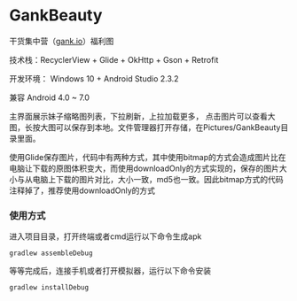 # GankBeauty
干货集中营（[gank.io](http://gank.io/)）福利图

技术栈：RecyclerView + Glide + OkHttp + Gson + Retrofit

开发环境： Windows 10 + Android Studio 2.3.2

兼容 Android 4.0 ~ 7.0

主界面展示妹子缩略图列表，下拉刷新，上拉加载更多， 点击图片可以查看大图，长按大图可以保存到本地。文件管理器打开存储，在Pictures/GankBeauty目录里面。

使用Glide保存图片，代码中有两种方式，其中使用bitmap的方式会造成图片比在电脑让下载的原图体积变大，而使用downloadOnly的方式实现的，保存的图片大小与从电脑上下载的图片对比，大小一致，md5也一致。因此bitmap方式的代码注释掉了，推荐使用downloadOnly的方式


### 使用方式
进入项目目录，打开终端或者cmd运行以下命令生成apk

```gradlew assembleDebug```

等等完成后，连接手机或者打开模拟器，运行以下命令安装

```gradlew installDebug```
